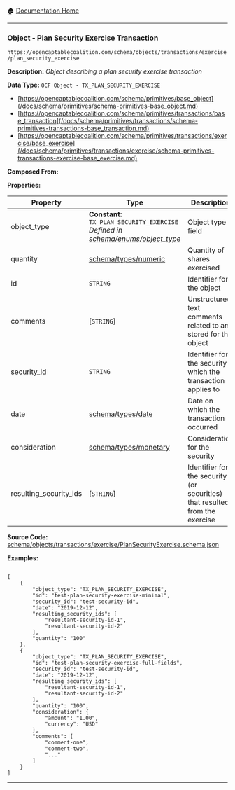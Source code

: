 :house: [Documentation Home](/README.md)

---

### Object - Plan Security Exercise Transaction

`https://opencaptablecoalition.com/schema/objects/transactions/exercise/plan_security_exercise`

**Description:** _Object describing a plan security exercise transaction_

**Data Type:** `OCF Object - TX_PLAN_SECURITY_EXERCISE`

- [https://opencaptablecoalition.com/schema/primitives/base_object](/docs/schema/primitives/schema-primitives-base_object.md)
- [https://opencaptablecoalition.com/schema/primitives/transactions/base_transaction](/docs/schema/primitives/transactions/schema-primitives-transactions-base_transaction.md)
- [https://opencaptablecoalition.com/schema/primitives/transactions/exercise/base_exercise](/docs/schema/primitives/transactions/exercise/schema-primitives-transactions-exercise-base_exercise.md)

**Composed From:**

**Properties:**

| Property               | Type                                                                                                                                  | Description                                                                 | Required   |
| ---------------------- | ------------------------------------------------------------------------------------------------------------------------------------- | --------------------------------------------------------------------------- | ---------- |
| object_type            | **Constant:** `TX_PLAN_SECURITY_EXERCISE`</br>_Defined in [schema/enums/object_type](/docs/schema/enums/schema-enums-object_type.md)_ | Object type field                                                           | `REQUIRED` |
| quantity               | [schema/types/numeric](/docs/schema/types/schema-types-numeric.md)                                                                    | Quantity of shares exercised                                                | `REQUIRED` |
| id                     | `STRING`                                                                                                                              | Identifier for the object                                                   | `REQUIRED` |
| comments               | [`STRING`]</br>                                                                                                                       | Unstructured text comments related to and stored for the object             | -          |
| security_id            | `STRING`                                                                                                                              | Identifier for the security which the transaction applies to                | `REQUIRED` |
| date                   | [schema/types/date](/docs/schema/types/schema-types-date.md)                                                                          | Date on which the transaction occurred                                      | `REQUIRED` |
| consideration          | [schema/types/monetary](/docs/schema/types/schema-types-monetary.md)                                                                  | Consideration for the security                                              | -          |
| resulting_security_ids | [`STRING`]</br>                                                                                                                       | Identifier for the security (or securities) that resulted from the exercise | `REQUIRED` |

**Source Code:** [schema/objects/transactions/exercise/PlanSecurityExercise.schema.json](/schema/objects/transactions/exercise/PlanSecurityExercise.schema.json)

**Examples:**

```

[
    {
        "object_type": "TX_PLAN_SECURITY_EXERCISE",
        "id": "test-plan-security-exercise-minimal",
        "security_id": "test-security-id",
        "date": "2019-12-12",
        "resulting_security_ids": [
            "resultant-security-id-1",
            "resultant-security-id-2"
        ],
        "quantity": "100"
    },
    {
        "object_type": "TX_PLAN_SECURITY_EXERCISE",
        "id": "test-plan-security-exercise-full-fields",
        "security_id": "test-security-id",
        "date": "2019-12-12",
        "resulting_security_ids": [
            "resultant-security-id-1",
            "resultant-security-id-2"
        ],
        "quantity": "100",
        "consideration": {
            "amount": "1.00",
            "currency": "USD"
        },
        "comments": [
            "comment-one",
            "comment-two",
            "..."
        ]
    }
]

```

---
